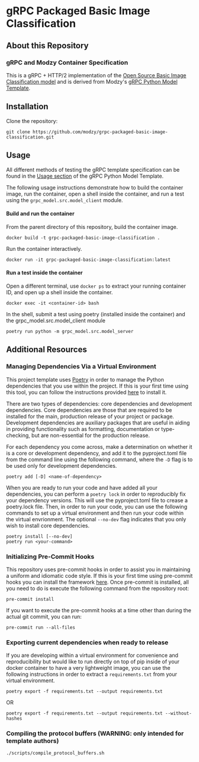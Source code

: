 # gRPC Packaged Basic Image Classification

## About this Repository

### gRPC and Modzy Container Specification

This is a gRPC + HTTP/2 implementation of the [Open Source Basic Image Classification model](https://github.com/modzy/packaged-basic-image-classification) and is derived from Modzy's [gRPC Python Model Template](https://github.com/modzy/grpc-model-template).

## Installation

Clone the repository:

```git clone https://github.com/modzy/grpc-packaged-basic-image-classification.git```

## Usage

All different methods of testing the gRPC template specification can be found in the [Usage section](https://github.com/modzy/grpc-model-template#Usage) of the gRPC Python Model Template.  

The following usage instructions demonstrate how to build the container image, run the container, open a shell inside the container, and run a test using the `grpc_model.src.model_client` module.

#### Build and run the container

From the parent directory of this repository, build the container image.

```docker build -t grpc-packaged-basic-image-classification .```

Run the container interactively.

```docker run -it grpc-packaged-basic-image-classification:latest```

#### Run a test inside the container

Open a different terminal, use `docker ps` to extract your running container ID, and open up a shell inside the container.

```docker exec -it <container-id> bash```

In the shell, submit a test using poetry (installed inside the container) and the grpc_model.src.model_client module

```poetry run python -m grpc_model.src.model_server``` 

## Additional Resources

### Managing Dependencies Via a Virtual Environment

This project template uses [Poetry](https://python-poetry.org/) in order to manage the Python dependencies that you 
use within the project. If this is your first time using this tool, you can follow the instructions provided
[here](https://python-poetry.org/docs/#installation) to install it.

There are two types of dependencies: core dependencies and development dependencies. Core dependencies are those that
are required to be installed for the main, production release of your project or package. Development dependencies are
auxiliary packages that are useful in aiding in providing functionality such as formatting, documentation or
type-checking, but are non-essential for the production release.

For each dependency you come across, make a determination on whether it is a core or development dependency, and add it
to the pyproject.toml file from the command line using the following command, where the `-D` flag is to be used only for
development dependencies.
```
poetry add [-D] <name-of-dependency>
```

When you are ready to run your code and have added all your dependencies, you can perform a `poetry lock` in order to
reproducibly fix your dependency versions. This will use the pyproject.toml file to crease a poetry.lock file. Then, in
order to run your code, you can use the following commands to set up a virtual environment and then run your code
within the virtual envrionment. The optional `--no-dev` flag indicates that you only wish to install core dependencies.
```
poetry install [--no-dev]
poetry run <your-command>
```

### Initializing Pre-Commit Hooks

This repository uses pre-commit hooks in order to assist you in maintaining a uniform and idiomatic code style.
If this is your first time using pre-commit hooks you can install the framework [here](https://pre-commit.com/#installation).
Once pre-commit is installed, all you need to do is execute the following command from the repository root:
```
pre-commit install
```

If you want to execute the pre-commit hooks at a time other than during the actual git commit, you can run:
```
pre-commit run --all-files
```


### Exporting current dependencies when ready to release

If you are developing within a virtual environment for convenience and reproducibility but would like to run directly
on top of pip inside of your docker container to have a very lightweight image, you can use the following instructions
in order to extract a `requirements.txt` from your virtual environment.

```
poetry export -f requirements.txt --output requirements.txt
```
OR
```
poetry export -f requirements.txt --output requirements.txt --without-hashes

```


### Compiling the protocol buffers (WARNING: only intended for template authors)

```
./scripts/compile_protocol_buffers.sh
```

